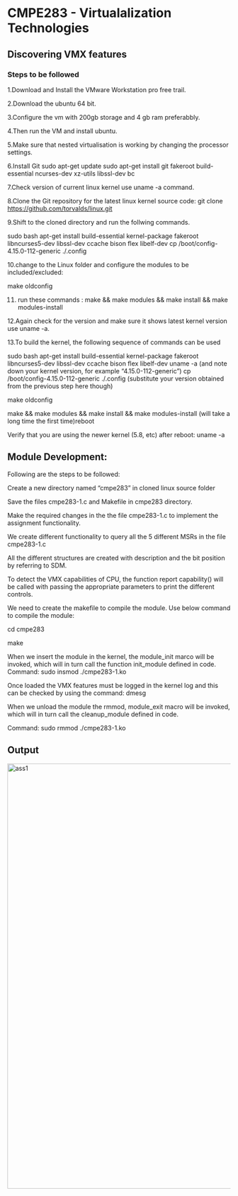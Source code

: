 # CMPE283 - Virtualalization Technologies
## Discovering VMX features

### Steps to be followed
1.Download and Install the VMware Workstation pro free trail.
 
2.Download the ubuntu 64 bit.

3.Configure the vm with 200gb storage and 4 gb ram preferabbly.

4.Then run the VM and install ubuntu.

5.Make sure that nested virtualisation is working by changing the processor settings.

6.Install Git
sudo apt-get update
sudo apt-get install git fakeroot build-essential ncurses-dev xz-utils libssl-dev bc

7.Check version of current linux kernel use uname -a command.

8.Clone the Git repository for the latest linux kernel source code: git clone https://github.com/torvalds/linux.git

9.Shift to the cloned directory and run the follwing commands.

sudo bash
apt-get install build-essential kernel-package fakeroot libncurses5-dev libssl-dev ccache bison flex libelf-dev
cp /boot/config-4.15.0-112-generic ./.config

10.change to the Linux folder and configure the modules to be included/excluded:

make oldconfig

11. run these commands : make && make modules && make install && make modules-install

12.Again check for the version and make sure it shows latest kernel version use uname -a.

13.To build the kernel, the following sequence of commands can be used 

sudo bash
apt-get install build-essential kernel-package fakeroot libncurses5-dev libssl-dev ccache bison flex libelf-dev
uname -a (and note down your kernel version, for example “4.15.0-112-generic”)
cp /boot/config-4.15.0-112-generic ./.config (substitute your version obtained from the previous step here though)

make oldconfig

make && make modules && make install && make modules-install (will take a long time the first time)reboot

Verify that you are using the newer kernel (5.8, etc) after reboot:
uname -a

## Module Development:

Following are the steps to be followed:

Create a new directory named “cmpe283” in cloned linux source folder

Save the files cmpe283-1.c and Makefile in cmpe283 directory.

Make the required changes in the the file cmpe283-1.c to implement the assignment functionality.

We create different functionality to query all the 5 different MSRs in the file cmpe283-1.c

All the different structures are created with description and the bit position by referring to SDM.

To detect the VMX capabilities of CPU, the function report capability() will be called with passing the appropriate parameters to print the different controls.

We need to create the makefile to compile the module. Use below command to compile the module:

cd cmpe283

make

When we insert the module in the kernel, the module_init marco will be invoked, which will in turn call the function init_module defined in code.
Command: sudo insmod ./cmpe283-1.ko

Once loaded the VMX features must be logged in the kernel log and this can be checked by using the command: dmesg

When we unload the module the rmmod, module_exit macro will be invoked, which will in turn call the cleanup_module defined in code.

Command: sudo rmmod ./cmpe283-1.ko

## Output 

<img width="960" alt="ass1" src="https://user-images.githubusercontent.com/54323888/141872422-f081cc45-d219-48f1-8817-7a6023426ad3.PNG">

